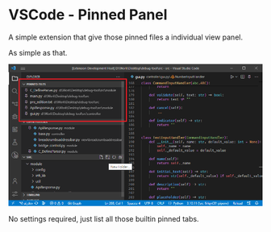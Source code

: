 # VSCode - Pinned Panel

A simple extension that give those pinned files a individual view panel.

As simple as that.

![screen shot](images/screenshot.png)

No settings required, just list all those builtin pinned tabs.